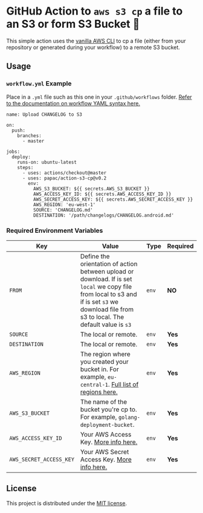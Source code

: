 # GitHub Action to `aws s3 cp` a file to an S3 or form S3 Bucket 🔄 

This simple action uses the [vanilla AWS CLI](https://docs.aws.amazon.com/cli/index.html) to cp a file (either from your repository or generated during your workflow) to a remote S3 bucket.


## Usage

### `workflow.yml` Example

Place in a `.yml` file such as this one in your `.github/workflows` folder. [Refer to the documentation on workflow YAML syntax here.](https://help.github.com/en/articles/workflow-syntax-for-github-actions)

```
name: Upload CHANGELOG to S3

on:
  push:
    branches:
      - master

jobs:
  deploy:
    runs-on: ubuntu-latest
    steps:
      - uses: actions/checkout@master
      - uses: papac/action-s3-cp@v0.2
        env:
          AWS_S3_BUCKET: ${{ secrets.AWS_S3_BUCKET }}
          AWS_ACCESS_KEY_ID: ${{ secrets.AWS_ACCESS_KEY_ID }}
          AWS_SECRET_ACCESS_KEY: ${{ secrets.AWS_SECRET_ACCESS_KEY }}
          AWS_REGION: 'eu-west-1'
          SOURCE: 'CHANGELOG.md'
          DESTINATION: '/path/changelogs/CHANGELOG.android.md'
```


### Required Environment Variables

| Key | Value | Type | Required |
| ------------- | ------------- | ------------- | ------------- |
| `FROM` | Define the orientation of action between upload or download. If is set `local` we copy file from local to s3 and if is set `s3` we download file from s3 to local. The default value is `s3` | `env` | **NO** |
| `SOURCE` | The local or remote. | `env` | **Yes** |
| `DESTINATION` | The local or remote. | `env` | **Yes** |
| `AWS_REGION` | The region where you created your bucket in. For example, `eu-central-1`. [Full list of regions here.](https://docs.aws.amazon.com/AWSEC2/latest/UserGuide/using-regions-availability-zones.html#concepts-available-regions) | `env` | **Yes** |
| `AWS_S3_BUCKET` | The name of the bucket you're cp to. For example, `golang-deployment-bucket`. | `env` | **Yes** |
| `AWS_ACCESS_KEY_ID` | Your AWS Access Key. [More info here.](https://docs.aws.amazon.com/general/latest/gr/managing-aws-access-keys.html) | `env` | **Yes** |
| `AWS_SECRET_ACCESS_KEY` | Your AWS Secret Access Key. [More info here.](https://docs.aws.amazon.com/general/latest/gr/managing-aws-access-keys.html) | `env` | **Yes** |


## License

This project is distributed under the [MIT license](LICENSE.md).
